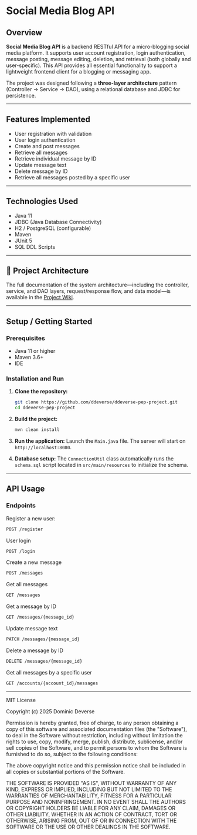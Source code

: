 # Social Media Blog API

## Overview

**Social Media Blog API** is a backend RESTful API for a micro-blogging social media platform. It supports user account registration, login authentication, message posting, message editing, deletion, and retrieval (both globally and user-specific). This API provides all essential functionality to support a lightweight frontend client for a blogging or messaging app.

The project was designed following a **three-layer architecture** pattern (Controller → Service → DAO), using a relational database and JDBC for persistence.

---

## Features Implemented

- User registration with validation
- User login authentication
- Create and post messages
- Retrieve all messages
- Retrieve individual message by ID
- Update message text
- Delete message by ID
- Retrieve all messages posted by a specific user

---

## Technologies Used

- Java 11
- JDBC (Java Database Connectivity)
- H2 / PostgreSQL (configurable)
- Maven
- JUnit 5
- SQL DDL Scripts

---

## 🧱 Project Architecture

The full documentation of the system architecture—including the controller, service, and DAO layers, request/response flow, and data model—is available in the [Project Wiki](https://github.com/ddeverse/ddeverse-pep-project/wiki/Project-Architecture).

---

## Setup / Getting Started

### Prerequisites

- Java 11 or higher
- Maven 3.6+
- IDE

### Installation and Run

1. **Clone the repository:**
   ```bash
   git clone https://github.com/ddeverse/ddeverse-pep-project.git
   cd ddeverse-pep-project
   ```
   
2. **Build the project:**
   ```bash
   mvn clean install
   ```
   
3. **Run the application:**
   Launch the `Main.java` file. The server will start on `http://localhost:8080`.
   
4. **Database setup:**
   The `ConnectionUtil` class automatically runs the `schema.sql` script located in `src/main/resources` to initialize the schema.
   
---

## API Usage

### Endpoints

Register a new user:
```bash
POST /register
```

User login
```bash
POST /login
```

Create a new message
```bash
POST /messages
```

Get all messages
```bash
GET /messages
```

Get a message by ID
```bash
GET /messages/{message_id}
```

Update message text
```bash
PATCH /messages/{message_id}
```

Delete a message by ID
```bash
DELETE /messages/{message_id}
```

Get all messages by a specific user
```bash
GET /accounts/{account_id}/messages
```

---

MIT License

Copyright (c) 2025 Dominic Deverse

Permission is hereby granted, free of charge, to any person obtaining a copy
of this software and associated documentation files (the "Software"), to deal
in the Software without restriction, including without limitation the rights
to use, copy, modify, merge, publish, distribute, sublicense, and/or sell
copies of the Software, and to permit persons to whom the Software is
furnished to do so, subject to the following conditions:

The above copyright notice and this permission notice shall be included in all
copies or substantial portions of the Software.

THE SOFTWARE IS PROVIDED "AS IS", WITHOUT WARRANTY OF ANY KIND, EXPRESS OR
IMPLIED, INCLUDING BUT NOT LIMITED TO THE WARRANTIES OF MERCHANTABILITY,
FITNESS FOR A PARTICULAR PURPOSE AND NONINFRINGEMENT. IN NO EVENT SHALL THE
AUTHORS OR COPYRIGHT HOLDERS BE LIABLE FOR ANY CLAIM, DAMAGES OR OTHER
LIABILITY, WHETHER IN AN ACTION OF CONTRACT, TORT OR OTHERWISE, ARISING FROM,
OUT OF OR IN CONNECTION WITH THE SOFTWARE OR THE USE OR OTHER DEALINGS IN THE
SOFTWARE.
